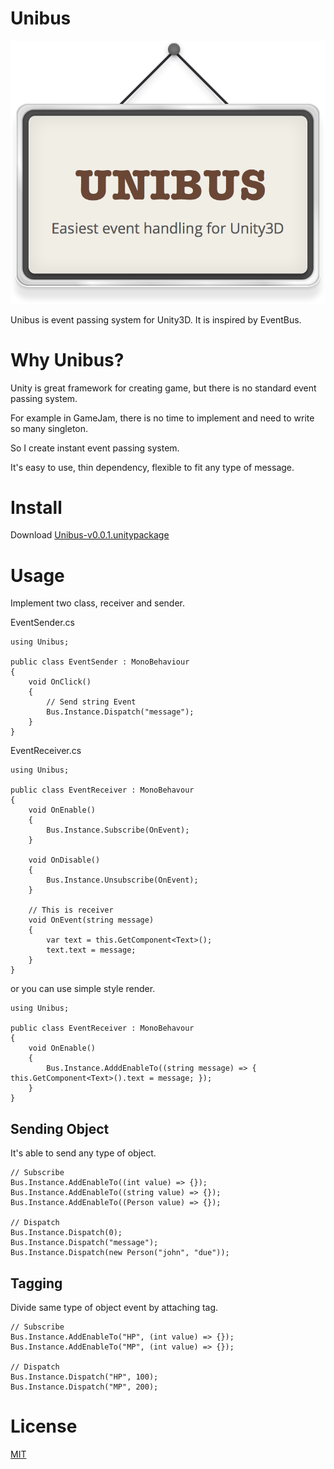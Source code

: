 # Unibus

![Unibus](./art/unibus.png)

Unibus is event passing system for Unity3D.
It is inspired by EventBus.

# Why Unibus?

Unity is great framework for creating game, but there is no standard event passing system.

For example in GameJam, there is no time to implement and need to write so many singleton.

So I create instant event passing system.

It's easy to use, thin dependency, flexible to fit any type of message.

# Install

Download [Unibus-v0.0.1.unitypackage](https://github.com/mattak/Unibus/releases/download/0.0.1/Unibus-v0.0.1.unitypackage)

# Usage

Implement two class, receiver and sender.

EventSender.cs

```
using Unibus;

public class EventSender : MonoBehaviour
{
    void OnClick()
    {
        // Send string Event
        Bus.Instance.Dispatch("message");
    }
}
```

EventReceiver.cs

```
using Unibus;

public class EventReceiver : MonoBehavour
{
    void OnEnable()
    {
        Bus.Instance.Subscribe(OnEvent);
    }

    void OnDisable()
    {
        Bus.Instance.Unsubscribe(OnEvent);
    }

    // This is receiver 
    void OnEvent(string message)
    {
        var text = this.GetComponent<Text>();
        text.text = message;
    }
}
```

or you can use simple style render.

```
using Unibus;

public class EventReceiver : MonoBehavour
{
    void OnEnable()
    {
        Bus.Instance.AdddEnableTo((string message) => { this.GetComponent<Text>().text = message; });
    }
}
```

## Sending Object

It's able to send any type of object.

```
// Subscribe
Bus.Instance.AddEnableTo((int value) => {});
Bus.Instance.AddEnableTo((string value) => {});
Bus.Instance.AddEnableTo((Person value) => {});

// Dispatch
Bus.Instance.Dispatch(0);
Bus.Instance.Dispatch("message");
Bus.Instance.Dispatch(new Person("john", "due"));
```

## Tagging

Divide same type of object event by attaching tag.

```
// Subscribe
Bus.Instance.AddEnableTo("HP", (int value) => {});
Bus.Instance.AddEnableTo("MP", (int value) => {});

// Dispatch
Bus.Instance.Dispatch("HP", 100);
Bus.Instance.Dispatch("MP", 200);
```

# License

[MIT](./LICENSE.md)
